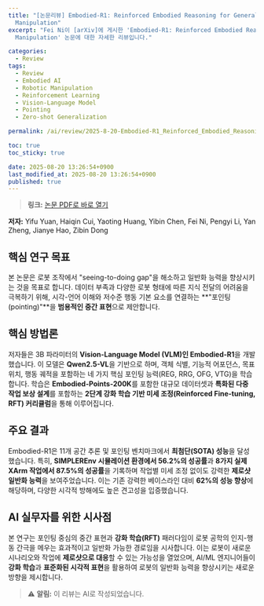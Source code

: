 ```yaml
---
title: "[논문리뷰] Embodied-R1: Reinforced Embodied Reasoning for General Robotic
  Manipulation"
excerpt: "Fei Ni이 [arXiv]에 게시한 'Embodied-R1: Reinforced Embodied Reasoning for General Robotic
  Manipulation' 논문에 대한 자세한 리뷰입니다."

categories:
  - Review
tags:
  - Review
  - Embodied AI
  - Robotic Manipulation
  - Reinforcement Learning
  - Vision-Language Model
  - Pointing
  - Zero-shot Generalization

permalink: /ai/review/2025-8-20-Embodied-R1_Reinforced_Embodied_Reasoning_for_General_Robotic_Manipulation/

toc: true
toc_sticky: true

date: 2025-08-20 13:26:54+0900
last_modified_at: 2025-08-20 13:26:54+0900
published: true
---
```

> **링크:** [논문 PDF로 바로 열기](https://arxiv.org/abs/2508.13998)

**저자:** Yifu Yuan, Haiqin Cui, Yaoting Huang, Yibin Chen, Fei Ni, Pengyi Li, Yan Zheng, Jianye Hao, Zibin Dong



## 핵심 연구 목표
본 논문은 로봇 조작에서 "seeing-to-doing gap"을 해소하고 일반화 능력을 향상시키는 것을 목표로 합니다. 데이터 부족과 다양한 로봇 형태에 따른 지식 전달의 어려움을 극복하기 위해, 시각-언어 이해와 저수준 행동 기본 요소를 연결하는 **"포인팅(pointing)"**을 **범용적인 중간 표현**으로 제안합니다.

## 핵심 방법론
저자들은 3B 파라미터의 **Vision-Language Model (VLM)인 Embodied-R1**을 개발했습니다. 이 모델은 **Qwen2.5-VL**을 기반으로 하며, 객체 식별, 기능적 어포던스, 목표 위치, 행동 궤적을 포함하는 네 가지 핵심 포인팅 능력(REG, RRG, OFG, VTG)을 학습합니다. 학습은 **Embodied-Points-200K**를 포함한 대규모 데이터셋과 **특화된 다중 작업 보상 설계**를 포함하는 **2단계 강화 학습 기반 미세 조정(Reinforced Fine-tuning, RFT) 커리큘럼**을 통해 이루어집니다.

## 주요 결과
Embodied-R1은 11개 공간 추론 및 포인팅 벤치마크에서 **최첨단(SOTA) 성능**을 달성했습니다. 특히, **SIMPLEREnv 시뮬레이션 환경에서 56.2%의 성공률**과 **8가지 실제 XArm 작업에서 87.5%의 성공률**을 기록하며 작업별 미세 조정 없이도 강력한 **제로샷 일반화 능력**을 보여주었습니다. 이는 기존 강력한 베이스라인 대비 **62%의 성능 향상**에 해당하며, 다양한 시각적 방해에도 높은 견고성을 입증했습니다.

## AI 실무자를 위한 시사점
본 연구는 포인팅 중심의 중간 표현과 **강화 학습(RFT)** 패러다임이 로봇 공학의 인지-행동 간극을 메우는 효과적이고 일반화 가능한 경로임을 시사합니다. 이는 로봇이 새로운 시나리오와 작업에 **제로샷으로 대응**할 수 있는 가능성을 열었으며, AI/ML 엔지니어들이 **강화 학습**과 **표준화된 시각적 표현**을 활용하여 로봇의 일반화 능력을 향상시키는 새로운 방향을 제시합니다.

> ⚠️ **알림:** 이 리뷰는 AI로 작성되었습니다.